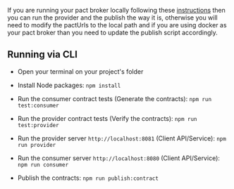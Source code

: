 
If you are running your pact broker locally following these [instructions](https://github.com/pact-foundation/pact_broker#to-have-a-play-around-on-your-local-machine) then you can run the provider and the publish the way it is, otherwise you will need to modify the pactUrls to the local path and if you are using docker as your pact broker than you need to update the publish script accordingly.

## Running via CLI

- Open your terminal on your project's folder

- Install Node packages:
`npm install`

- Run the consumer contract tests (Generate the contracts):
`npm run test:consumer`

- Run the provider contract tests (Verify the contracts):
`npm run test:provider`

- Run the provider server  `http://localhost:8081`  (Client API/Service):
`npm run provider`

- Run the consumer server `http://localhost:8080` (Client API/Service):
`npm run consumer`

- Publish the contracts:
`npm run publish:contract`

